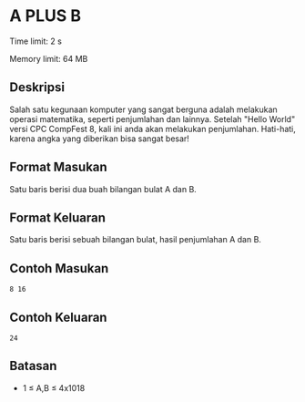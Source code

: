# A PLUS B

Time limit: 2 s

Memory limit: 64 MB

## Deskripsi

Salah satu kegunaan komputer yang sangat berguna adalah melakukan operasi matematika, seperti penjumlahan dan lainnya. Setelah "Hello World" versi CPC CompFest 8, kali ini anda akan melakukan penjumlahan. Hati-hati, karena angka yang diberikan bisa sangat besar!

## Format Masukan

Satu baris berisi dua buah bilangan bulat A dan B.

## Format Keluaran

Satu baris  berisi sebuah bilangan bulat, hasil penjumlahan A dan B.

## Contoh Masukan

    8 16

## Contoh Keluaran

    24

## Batasan

- 1 ≤ A,B ≤ 4x1018
